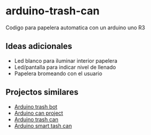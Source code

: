 # arduino-trash-can
Codigo para papelera automatica con un arduino uno R3

## Ideas adicionales
- Led blanco para iluminar interior papelera
- Led/pantalla para indicar nivel de llenado
- Papelera bromeando con el usuario

## Projectos similares
- [Arduino trash bot](https://projecthub.arduino.cc/ashraf_minhaj/arduino-trash-bot-auto-openclose-trash-bin-c81eff)
- [Arduino can project](https://www.arduino.cc/education/smart-trash-can/)
- [Arduino trash can](https://www.instructables.com/Arduino-Powered-Touch-Free-Trash-Can/)
- [Arduino smart tash can](https://docs.sunfounder.com/projects/umsk/en/latest/02_arduino/uno_lesson37_smart_trashcan.html)
